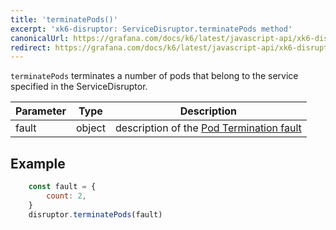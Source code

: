 ```yaml
---
title: 'terminatePods()'
excerpt: 'xk6-disruptor: ServiceDisruptor.terminatePods method'
canonicalUrl: https://grafana.com/docs/k6/latest/javascript-api/xk6-disruptor/servicedisruptor/terminate-pods/
redirect: https://grafana.com/docs/k6/latest/javascript-api/xk6-disruptor/servicedisruptor/terminate-pods/
---
```


`terminatePods` terminates a number of pods that belong to the service specified in the ServiceDisruptor.

| Parameter | Type   | Description |
| --------- | ------ |------- |
| fault     | object | description of the [Pod Termination fault](/javascript-api/xk6-disruptor/api/faults/pod-termination) |


## Example

<!-- eslint-skip -->

```javascript
    const fault = {
        count: 2,
    }
    disruptor.terminatePods(fault)
```